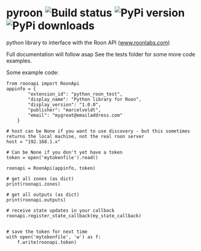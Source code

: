 # pyroon ![Build status](https://github.com/pavoni/pyroon/workflows/Build/badge.svg) ![PyPi version](https://img.shields.io/pypi/v/roonapi) ![PyPi downloads](https://img.shields.io/pypi/dm/roonapi)
python library to interface with the Roon API (www.roonlabs.com)

Full documentation will follow asap
See the tests folder for some more code examples.


Some example code:

```
from roonapi import RoonApi
appinfo = {
        "extension_id": "python_roon_test",
        "display_name": "Python library for Roon",
        "display_version": "1.0.0",
        "publisher": "marcelveldt",
        "email": "mygreat@emailaddress.com"
    }

# host can be None if you want to use discovery - but this sometimes returns the local machine, not the real roon server
host = "192.168.1.x"

# Can be None if you don't yet have a token
token = open('mytokenfile').read()

roonapi = RoonApi(appinfo, token)

# get all zones (as dict)
print(roonapi.zones)

# get all outputs (as dict)
print(roonapi.outputs)

# receive state updates in your callback
roonapi.register_state_callback(my_state_callback)


# save the token for next time
with open('mytokenfile', 'w') as f:
    f.write(roonapi.token)
